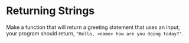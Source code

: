 # Returning Strings

Make a function that will return a greeting statement that uses an input; your program should return, `"Hello, <name> how are you doing today?"`.